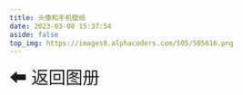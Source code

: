```yaml
---
title: 头像和手机壁纸
date: 2023-03-08 15:37:54
aside: false
top_img: https://images8.alphacoders.com/505/505616.png
---
```

  <style>
        #waterfall {
            width: 100%;
            min-height:400px;
            /* max-height:100%; */
            column-count: 5;
            column-gap: 20px;
            margin:0 auto;
        }
        .item {
            position: absolute;
            top: -9999px;
            opacity: 0;
            transition: opacity 5s ease;
            perspective: 1000px;
            cursor: pointer;
            transform: rotateY(0); /* 添加这行代码 */
        }
       
        .item.show {
            position: static;
            left: auto;
            opacity: 1;
        }
        .item img {
            width: 100%;
            height: auto;
            transition: transform 1s;
            transform-style: preserve-3d;
        }
        
        .item:hover img {
            transform: rotateY(180deg);

        }
       .back{
        height:80px;
        font-size:30px;
        cursor: pointer;
        padding:10px 0;
        margin-bottom: 10px;
         transition: 1s;
       }
        .back:hover{
        font-size:32px;
       }
        .pagination {
            margin-top: 20px;
            text-align: center;
        }
        .aColor{
             background-image: linear-gradient(to bottom,  #ffb3d1,#ff7ea6)!important;
            color: #ff6c9c !important;
            transform: translateY(2px) !important;
            box-shadow: none !important;
            }
        .aClick{
            margin:0 15px;
        }
        .pagination a  {
            display: inline-block;
            padding: 0px 12px;
            border-radius: 50%;
            color: #2d2e2f;
            outline: none;
            text-decoration: none;
            margin:0 8px;
            background-image: linear-gradient(to bottom, #ff6c9c, #ff4077);
            box-shadow: 0 2px 6px rgba(255, 64, 119, 0.5);
            color: #ff4077;
            font-size: 16px;
            font-weight: bold;
            text-align: center;
            text-decoration: none;
            transition: all 0.3s ease;
            cursor: pointer;
            }

            .pagination a:hover {
            color: #ff6c9c !important;
	        text-decoration: none !important;
            background-image: linear-gradient(to bottom, #ff4077, #ff6c9c);
            box-shadow: 0 4px 10px rgba(255, 64, 119, 0.5);
            }
         
        .loading {
        position: absolute;
        top: 0;
        left: 0;
        width: 100%;
        height: 100%;
        background-color: rgba(0, 0, 0, 0.8); /* 半透明黑色背景 */
        display: flex;
        justify-content: center;
        align-items: center;
        z-index: 2; /* 将 loading 置于图片和蒙层之上 */
        }

        .loading::before {
        content: "";
        display: block;
        width: 40px;
        height: 40px;
        border-radius: 50%;
        border: 4px solid #fff; /* 白色边框 */
        border-top-color: transparent; /* 透明边框 */
        animation: loading 1s ease-in-out infinite; /* 旋转动画 */

   
        }

        @keyframes loading {
        0% {
            transform: rotate(0);
        }
        100% {
            transform: rotate(360deg);
        }
        }

    </style>

<a class='back' onclick="back()">⬅ 返回图册</a> 
  <div id="waterfall"></div>
    <div class="pagination"></div>


 <script>


        var waterfall = document.getElementById('waterfall');
        //  var imgUrl = '//43.136.28.91:8899/imageFile/blog/';
         var imgUrl = 'https://s1.ax1x.com/2023/03/20/';



        
    var images = [
            { url: imgUrl + 'ppNiFm9.jpg', alt: 'Image 1' },
            { url: imgUrl + 'ppNiPOJ.jpg', alt: 'Image 2' },
            { url: imgUrl + 'ppNiCy4.jpg', alt: 'Image 2' },
            { url: imgUrl + 'ppNi9lF.png', alt: 'Image 3' },
            { url: imgUrl + 'ppNipSU.png', alt: 'Image 4' },
            { url: imgUrl + 'ppNPzWT.png', alt: 'Image 6' },
            { url: imgUrl + 'ppNPxYV.png', alt: 'Image 7' },
            { url: imgUrl + 'ppNPvF0.jpg', alt: 'Image 8' },
            { url: imgUrl + 'ppNPXoq.png', alt: 'Image 9' },
            { url: imgUrl + 'ppNPOwn.jpg', alt: 'Image 10' },
            { url: imgUrl + 'ppNPLes.png', alt: 'Image 10' },
            { url: imgUrl + 'ppNPbLj.jpg', alt: 'Image 10' },
            { url: imgUrl + 'ppNPHyQ.png', alt: 'Image 10' },
            { url: imgUrl + 'ppNP7Qg.jpg', alt: 'Image 10' },
            { url: imgUrl + 'ppNPTSS.jpg', alt: 'Image 10' },
            { url: 'https://s1.ax1x.com/2023/03/10/ppu9IFP.jpg', alt: 'Image 10' },
                { url: imgUrl + 'ppNiFm9.jpg', alt: 'Image 1' },
            { url: imgUrl + 'ppNiPOJ.jpg', alt: 'Image 2' },
            { url: imgUrl + 'ppNiCy4.jpg', alt: 'Image 2' },
            { url: imgUrl + 'ppNi9lF.png', alt: 'Image 3' },
            { url: imgUrl + 'ppNipSU.png', alt: 'Image 4' },
            { url: imgUrl + 'ppNPzWT.png', alt: 'Image 6' },
            { url: imgUrl + 'ppNPxYV.png', alt: 'Image 7' },
            { url: imgUrl + 'ppNPvF0.jpg', alt: 'Image 8' },
            { url: imgUrl + 'ppNPXoq.png', alt: 'Image 9' },
            { url: imgUrl + 'ppNPOwn.jpg', alt: 'Image 10' },
            { url: imgUrl + 'ppNPLes.png', alt: 'Image 10' },
            { url: imgUrl + 'ppNPbLj.jpg', alt: 'Image 10' },
            { url: imgUrl + 'ppNPHyQ.png', alt: 'Image 10' },
            { url: imgUrl + 'ppNP7Qg.jpg', alt: 'Image 10' },
            { url: imgUrl + 'ppNPTSS.jpg', alt: 'Image 10' },
            { url: 'https://s1.ax1x.com/2023/03/10/ppu9IFP.jpg', alt: 'Image 10' },
        ];
    function back(){
       history.back();
    }


    images.forEach((image, index) => {

            var group = document.createElement('div');
            group.classList.add('item');
            var loading = document.createElement('div');
            loading.classList.add('loading');

            waterfall.appendChild(group);


            var img = document.createElement('img');
            img.src = image.url;
            img.alt = image.alt;
            img.dataset.src = image.url;

            var lastChild = waterfall.lastChild;
            lastChild.appendChild(img);
            lastChild.appendChild(loading);

            
        });

        // 获取所有图片元素
        var items = document.querySelectorAll('.item');

        // 每页渲染的图片数量
        var pageSize = 20;

        // 计算总页数
        var pageCount = Math.ceil(items.length / pageSize);

        // 获取页码容器元素
        var pagination = document.querySelector('.pagination');

        // 生成页码
        for (let i = 1; i <= pageCount; i++) {
            var link = document.createElement('a');
            link.classList.add('aClick');
            link.textContent = i;
            link.dataset.page = i;
            pagination.appendChild(link);
        }

        // 默认显示第一页
        showPage(1);
              var aList = document.querySelectorAll('.aClick');
                 aList[0].classList.add('aColor');
        // 添加点击事件监听器
        pagination.addEventListener('click', e => {
            var aList = document.querySelectorAll('.aClick');
             aList.forEach(item => {
                item.classList.remove('aColor');
                });
            var link = e.target.closest('a');
            link.classList.add('aColor');
            if (link) {
                var page = parseInt(link.dataset.page);
                showPage(page);
            }
        });

        // 渲染指定页码的图片
        function showPage(page) {

            // 隐藏所有图片
            items.forEach(item => {
                item.classList.remove('show');
                item.style.opacity = 0;


            //图片懒加载
            var url = item.querySelector("img").dataset.src;;
            var imgEl = new Image();
            imgEl.src = url;
            imgEl.addEventListener("load", () => {
                item.classList.add("loaded");
                item.querySelector(".loading").style.display = "none"; /* 隐藏 loading 元素 */
            });
            });
            // 计算当前页显示的图片范围
            var startIndex = (page - 1) * pageSize;
            var endIndex = Math.min(startIndex + pageSize, items.length);
            // 显示对应页码的图片
            for (let i = startIndex; i < endIndex; i++) {
                items[i].style.display = 'inline-block';
                items[i].style.opacity = 1;
            }
            // 设置短暂延迟等待浏览器更新视图
            setTimeout(() => {
                // 将当前页码显示的图片元素显示出来
                for (let i = startIndex; i < endIndex; i++) {
                    items[i].classList.add('show');
                }
                // 将前一页码显示的图片元素隐藏起来
                for (let i = 0; i < startIndex; i++) {;
                    items[i].classList.remove('show');
                    items[i].style.opacity = 0;

                }
                for (let i = endIndex; i < items.length; i++) {
                    items[i].classList.remove('show');
                    items[i].style.opacity = 0;

                }
            }, 10);
        }


    </script>







